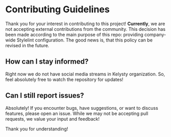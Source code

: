 # Contributing Guidelines

Thank you for your interest in contributing to this project! **Currently**, we are not accepting external contributions from the community. This decision has been made according to the main purpose of this repo: providing company-wide Stylelint configuration. The good news is, that this policy can be revised in the future.

## How can I stay informed?

Right now we do not have social media streams in Kelysty organization.
So, feel absolutely free to watch the repository for updates!

## Can I still report issues?

Absolutely! If you encounter bugs, have suggestions, or want to discuss features, please open an issue. While we may not be accepting pull requests, we value your input and feedback!

Thank you for understanding!
